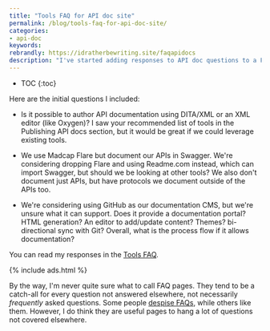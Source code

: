 ```yaml
---
title: "Tools FAQ for API doc site"
permalink: /blog/tools-faq-for-api-doc-site/
categories:
- api-doc
keywords:
rebrandly: https://idratherbewriting.site/faqapidocs
description: "I've started adding responses to API doc questions to a FAQ page in my API doc course. I added three of the latest responses so far to questions. Since I anticipate a lot of questions around tools, I dedicated this page as the <a href='https://idratherbewriting.com/learnapidoc/docapis_faq_tools.html'>Tools FAQ</a>."
---
```


* TOC
{:toc}

 Here are the initial questions I included:

* Is it possible to author API documentation using DITA/XML or an XML editor (like Oxygen)? I saw your recommended list of tools in the Publishing API docs section, but it would be great if we could leverage existing tools.

* We use Madcap Flare but document our APIs in Swagger. We're considering dropping Flare and using Readme.com instead, which can import Swagger, but should we be looking at other tools? We also don't document just APIs, but have protocols we document outside of the APIs too.

* We're considering using GitHub as our documentation CMS, but we're unsure what it can support. Does it provide a documentation portal? HTML generation? An editor to add/update content? Themes? bi-directional sync with Git? Overall, what is the process flow if it allows documentation?

You can read my responses in the [Tools FAQ](/learnapidoc/docapis_faq_tools.html).

{% include ads.html %}

By the way, I'm never quite sure what to call FAQ pages. They tend to be a catch-all for every question not answered elsewhere, not necessarily *frequently* asked questions. Some people [despise FAQs](/2017/06/23/why-tech-writers-hate-faqs/), while others like them. However, I do think they are useful pages to hang a lot of questions not covered elsewhere.
